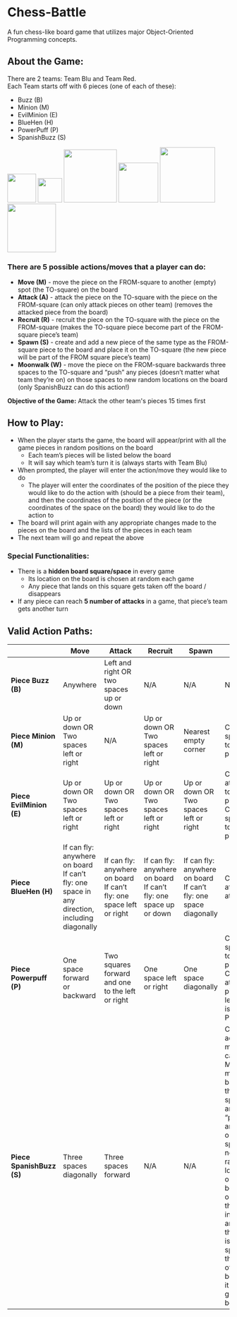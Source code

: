 # Chess-Battle
A fun chess-like board game that utilizes major Object-Oriented Programming concepts.

## About the Game:
There are 2 teams: Team Blu and Team Red.    
Each Team starts off with 6 pieces (one of each of these):
* Buzz (B)
* Minion (M)
* EvilMinion (E)
* BlueHen (H)
* PowerPuff (P)
* SpanishBuzz (S)

<img src="https://static.wikia.nocookie.net/mugen/images/5/56/Buzz_Lightyear_TS4.png/revision/latest?cb=20210702233122" width="65"/>    <img src="https://www.nicepng.com/png/full/918-9180199_minions-png.png" width="55"/>    <img src="https://i.pinimg.com/originals/db/6d/46/db6d464fcee21800440b5c90ea0fc446.png" width="120"/>     <img src="https://bluehens.com/images/logos/site/site.png" width="90"/>    <img src="https://www.pngall.com/wp-content/uploads/12/Powerpuff-Girls-No-Background.png" width="125"/>     <img src="https://static1.personality-database.com/profile_images/8e50c25b61fb45f4a4d0f99159e468a8.png" width="110"/>

### There are 5 possible actions/moves that a player can do:
* **Move (M)** - move the piece on the FROM-square to another (empty) spot (the TO-square) on the board
* **Attack (A)** - attack the piece on the TO-square with the piece on the FROM-square (can only attack pieces on other team) (removes the attacked piece from the board)
* **Recruit (R)** - recruit the piece on the TO-square with the piece on the FROM-square (makes the TO-square piece become part of the FROM-square piece’s team)
* **Spawn (S)** - create and add a new piece of the same type as the FROM-square piece to the board and place it on the TO-square (the new piece will be part of the FROM square piece’s team)
* **Moonwalk (W)** - move the piece on the FROM-square backwards three spaces to the TO-square and “push” any pieces (doesn’t matter what team they’re on) on those spaces to new random locations on the board (only SpanishBuzz can do this action!) 

**Objective of the Game:** Attack the other team's pieces 15 times first

## How to Play:
* When the player starts the game, the board will appear/print with all the game pieces in random positions on the board
  * Each team’s pieces will be listed below the board
  * It will say which team’s turn it is (always starts with Team Blu)
* When prompted, the player will enter the action/move they would like to do
  * The player will enter the coordinates of the position of the piece they would like to do the action with (should be a piece from their team), and then the coordinates of the position of the piece (or the coordinates of the space on the board) they would like to do the action to
* The board will print again with any appropriate changes made to the pieces on the board and the lists of the pieces in each team
* The next team will go and repeat the above

### Special Functionalities:
* There is a **hidden board square/space** in every game
  * Its location on the board is chosen at random each game
  * Any piece that lands on this square gets taken off the board / disappears
* If any piece can reach **5 number of attacks** in a game, that piece’s team gets another turn

## Valid Action Paths:
|                       | Move                                                                                          | Attack                                                               | Recruit                                                           | Spawn                                                             | *Notes*                                                                                                                                                                                                                                                                                      |
|-----------------------|-----------------------------------------------------------------------------------------------|----------------------------------------------------------------------|-------------------------------------------------------------------|-------------------------------------------------------------------|--------------------------------------------------------------------------------------------------------------------------------------------------------------------------------------------------------------------------------------------------------------------------------------------|
|    **Piece Buzz (B)**        | Anywhere                                                                                      | Left and right  OR two spaces up or down                             | N/A                                                               | N/A                                                               | N/A                                                                                                                                                                                                                                                                                        |
|    **Piece Minion (M)**      | Up or down OR Two spaces left or right                                                        | N/A                                                                  | Up or down OR Two spaces left or right                            | Nearest empty corner                                              | Can only spawn up to 3 pieces                                                                                                                                                                                                                                                              |
|    **Piece EvilMinion (E)**  | Up or down OR Two spaces left or right                                                        | Up or down OR Two spaces left or right                               | Up or down OR Two spaces left or right                            | Up or down OR Two spaces left or right                            | Can only attack up to 4 pieces; Can only spawn up to 3 pieces                                                                                                                                                                                                                              |
|    **Piece BlueHen (H)**     | If can fly: anywhere on board  If can’t fly: one space in any direction, including diagonally | If can fly: anywhere on board  If can’t fly: one space left or right | If can fly: anywhere on board  If can’t fly: one space up or down | If can fly: anywhere on board  If can’t fly: one space diagonally | Can’t fly after 3 attacks                                                                                                                                                                                                                                                                  |
|    **Piece Powerpuff (P)**   | One space forward or backward                                                                 | Two squares forward and one to the left or right                     | One space left or right                                           | One space diagonally                                              | Can only spawn up to 3 pieces; Can’t attack if piece on left or right is also a Powerpuff                                                                                                                                                                                                  |
|    **Piece SpanishBuzz (S)** | Three spaces diagonally                                                                       | Three spaces forward                                                 | N/A                                                               | N/A                                                               | Can do an additional move called  Moonwalk: moves backwards three spaces and “pushes” any pieces on those spaces to new random locations on the board (can only do this once in a game and only if the piece isn't three spaces to the edge of the board (so it doesn’t go out of bounds)) |
